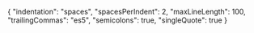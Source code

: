 {
  "indentation": "spaces",
  "spacesPerIndent": 2,
  "maxLineLength": 100,
  "trailingCommas": "es5",
  "semicolons": true,
  "singleQuote": true
}